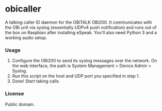 # obicaller

A talking caller ID daemon for the OBiTALK OBi200. It communicates with the OBi
unit via syslog (essentially UDPv4 push notification) and runs out of the box on
Raspbian after installing eSpeak. You'll also need Python 3 and a working audio
setup.

### Usage

1. Configure the OBi200 to send its syslog messages over the network. On the web
   interface, the path is System Management > Device Admin > Syslog.
2. Run this script on the host and UDP port you specified in step 1.
3. Done! Start taking calls.

### License

Public domain.
